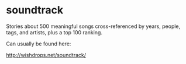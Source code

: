 # soundtrack

Stories about 500 meaningful songs cross-referenced by years, people, tags, and artists, plus a top 100 ranking.

Can usually be found here:

http://wishdrops.net/soundtrack/
